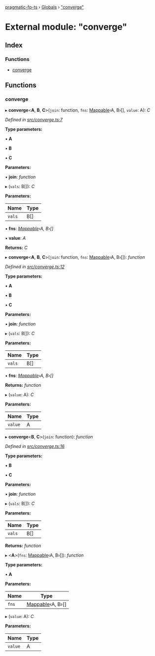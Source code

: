 [pragmatic-fp-ts](../README.md) › [Globals](../globals.md) › ["converge"](_converge_.md)

# External module: "converge"

## Index

### Functions

* [converge](_converge_.md#converge)

## Functions

###  converge

▸ **converge**<**A**, **B**, **C**>(`join`: function, `fns`: [Mappable](_types_.md#mappable)‹A, B›[], `value`: A): *C*

*Defined in [src/converge.ts:7](https://github.com/hermann-p/pragmatic-fp-ts/blob/893c172/src/converge.ts#L7)*

**Type parameters:**

▪ **A**

▪ **B**

▪ **C**

**Parameters:**

▪ **join**: *function*

▸ (`vals`: B[]): *C*

**Parameters:**

Name | Type |
------ | ------ |
`vals` | B[] |

▪ **fns**: *[Mappable](_types_.md#mappable)‹A, B›[]*

▪ **value**: *A*

**Returns:** *C*

▸ **converge**<**A**, **B**, **C**>(`join`: function, `fns`: [Mappable](_types_.md#mappable)‹A, B›[]): *function*

*Defined in [src/converge.ts:12](https://github.com/hermann-p/pragmatic-fp-ts/blob/893c172/src/converge.ts#L12)*

**Type parameters:**

▪ **A**

▪ **B**

▪ **C**

**Parameters:**

▪ **join**: *function*

▸ (`vals`: B[]): *C*

**Parameters:**

Name | Type |
------ | ------ |
`vals` | B[] |

▪ **fns**: *[Mappable](_types_.md#mappable)‹A, B›[]*

**Returns:** *function*

▸ (`value`: A): *C*

**Parameters:**

Name | Type |
------ | ------ |
`value` | A |

▸ **converge**<**B**, **C**>(`join`: function): *function*

*Defined in [src/converge.ts:16](https://github.com/hermann-p/pragmatic-fp-ts/blob/893c172/src/converge.ts#L16)*

**Type parameters:**

▪ **B**

▪ **C**

**Parameters:**

▪ **join**: *function*

▸ (`vals`: B[]): *C*

**Parameters:**

Name | Type |
------ | ------ |
`vals` | B[] |

**Returns:** *function*

▸ <**A**>(`fns`: [Mappable](_types_.md#mappable)‹A, B›[]): *function*

**Type parameters:**

▪ **A**

**Parameters:**

Name | Type |
------ | ------ |
`fns` | [Mappable](_types_.md#mappable)‹A, B›[] |

▸ (`value`: A): *C*

**Parameters:**

Name | Type |
------ | ------ |
`value` | A |
